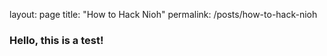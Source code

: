 layout: page
title: "How to Hack Nioh"
permalink: /posts/how-to-hack-nioh

### Hello, this is a test!
